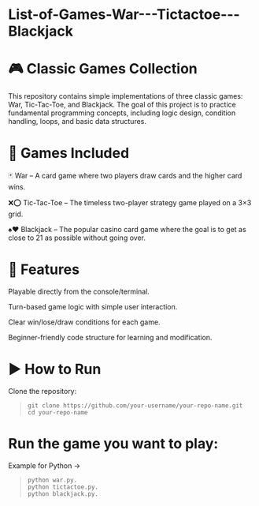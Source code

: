 # List-of-Games-War---Tictactoe---Blackjack

# 🎮 Classic Games Collection

This repository contains simple implementations of three classic games: War, Tic-Tac-Toe, and Blackjack. The goal of this project is to practice fundamental programming concepts, including logic design, condition handling, loops, and basic data structures.

# 📂 Games Included

🃏 War – A card game where two players draw cards and the higher card wins.

❌⭕ Tic-Tac-Toe – The timeless two-player strategy game played on a 3×3 grid.

♠️♥️ Blackjack – The popular casino card game where the goal is to get as close to 21 as possible without going over.

# 🚀 Features

Playable directly from the console/terminal.

Turn-based game logic with simple user interaction.

Clear win/lose/draw conditions for each game.

Beginner-friendly code structure for learning and modification.

# ▶️ How to Run

Clone the repository:

>```git clone https://github.com/your-username/your-repo-name.git```  
>```cd your-repo-name```  


# Run the game you want to play:

Example for Python ->  
>```python war.py.```  
>```python tictactoe.py.```  
>```python blackjack.py.```  
